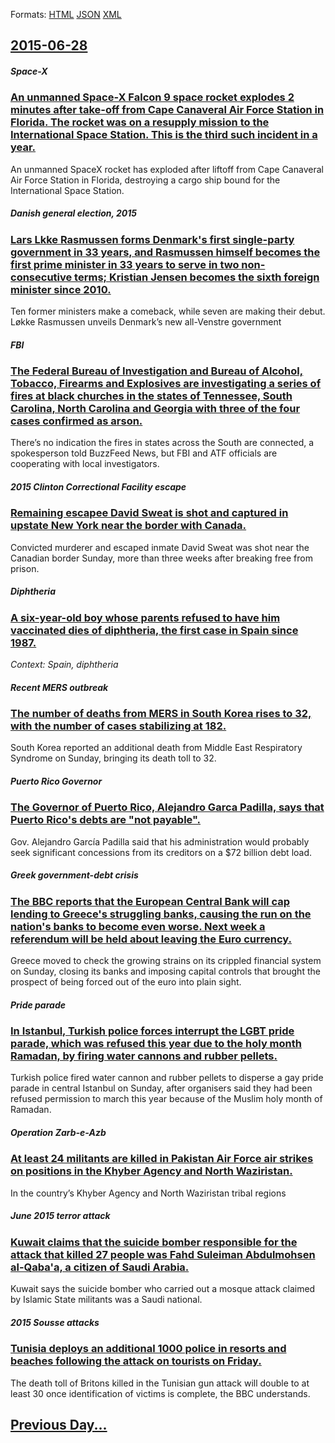 
Formats: [HTML](2015/06/28/index.html)  [JSON](2015/06/28/index.json)  [XML](2015/06/28/index.xml)  

## [2015-06-28](/news/2015/06/28/index.md)

##### Space-X
### [An unmanned Space-X Falcon 9 space rocket explodes 2 minutes after take-off from Cape Canaveral Air Force Station in Florida. The rocket was on a resupply mission to the International Space Station. This is the third such incident in a year. ](/news/2015/06/28/an-unmanned-space-x-falcon-9-space-rocket-explodes-2-minutes-after-take-off-from-cape-canaveral-air-force-station-in-florida-the-rocket-was.md)
An unmanned SpaceX rocket has exploded after liftoff from Cape Canaveral Air Force Station in Florida, destroying a cargo ship bound for the International Space Station.

##### Danish general election, 2015
### [Lars Lkke Rasmussen forms Denmark's first single-party government in 33 years, and Rasmussen himself becomes the first prime minister in 33 years to serve in two non-consecutive terms; Kristian Jensen becomes the sixth foreign minister since 2010. ](/news/2015/06/28/lars-lokke-rasmussen-forms-denmark-s-first-single-party-government-in-33-years-and-rasmussen-himself-becomes-the-first-prime-minister-in-33.md)
Ten former ministers make a comeback, while seven are making their debut. Løkke Rasmussen unveils Denmark’s new all-Venstre government

##### FBI
### [The Federal Bureau of Investigation and Bureau of Alcohol, Tobacco, Firearms and Explosives are investigating a series of fires at black churches in the states of Tennessee, South Carolina, North Carolina and Georgia with three of the four cases confirmed as arson. ](/news/2015/06/28/the-federal-bureau-of-investigation-and-bureau-of-alcohol-tobacco-firearms-and-explosives-are-investigating-a-series-of-fires-at-black-chu.md)
There’s no indication the fires in states across the South are connected, a spokesperson told BuzzFeed News, but FBI and ATF officials are cooperating with local investigators.

##### 2015 Clinton Correctional Facility escape
### [Remaining escapee David Sweat is shot and captured in upstate New York near the border with Canada. ](/news/2015/06/28/remaining-escapee-david-sweat-is-shot-and-captured-in-upstate-new-york-near-the-border-with-canada.md)
Convicted murderer and escaped inmate David Sweat was shot near the Canadian border Sunday, more than three weeks after breaking free from prison.

##### Diphtheria
### [A six-year-old boy whose parents refused to have him vaccinated dies of diphtheria, the first case in Spain since 1987. ](/news/2015/06/28/a-six-year-old-boy-whose-parents-refused-to-have-him-vaccinated-dies-of-diphtheria-the-first-case-in-spain-since-1987.md)
_Context: Spain, diphtheria_

##### Recent MERS outbreak
### [The number of deaths from MERS in South Korea rises to 32, with the number of cases stabilizing at 182. ](/news/2015/06/28/the-number-of-deaths-from-mers-in-south-korea-rises-to-32-with-the-number-of-cases-stabilizing-at-182.md)
 South Korea reported an additional death from Middle East Respiratory Syndrome on Sunday, bringing its death toll to 32.

##### Puerto Rico Governor
### [The Governor of Puerto Rico, Alejandro Garca Padilla, says that Puerto Rico's debts are "not payable". ](/news/2015/06/28/the-governor-of-puerto-rico-alejandro-garcia-padilla-says-that-puerto-rico-s-debts-are-not-payable.md)
Gov. Alejandro García Padilla said that his administration would probably seek significant concessions from its creditors on a $72 billion debt load.

##### Greek government-debt crisis
### [The BBC reports that the European Central Bank will cap lending to Greece's struggling banks, causing the run on the nation's banks to become even worse. Next week a referendum will be held about leaving the Euro currency. ](/news/2015/06/28/the-bbc-reports-that-the-european-central-bank-will-cap-lending-to-greece-s-struggling-banks-causing-the-run-on-the-nation-s-banks-to-becom.md)
Greece moved to check the growing strains on its crippled financial system on Sunday, closing its banks and imposing capital controls that brought the prospect of being forced out of the euro into plain sight.

##### Pride parade
### [In Istanbul, Turkish police forces interrupt the LGBT pride parade, which was refused this year due to the holy month Ramadan, by firing water cannons and rubber pellets. ](/news/2015/06/28/in-istanbul-turkish-police-forces-interrupt-the-lgbt-pride-parade-which-was-refused-this-year-due-to-the-holy-month-ramadan-by-firing-wat.md)
Turkish police fired water cannon and rubber pellets to disperse a gay pride parade in central Istanbul on Sunday, after organisers said they had been refused permission to march this year because of the Muslim holy month of Ramadan.

##### Operation Zarb-e-Azb
### [At least 24 militants are killed in Pakistan Air Force air strikes on positions in the Khyber Agency and North Waziristan. ](/news/2015/06/28/at-least-24-militants-are-killed-in-pakistan-air-force-air-strikes-on-positions-in-the-khyber-agency-and-north-waziristan.md)
In the country’s Khyber Agency and North Waziristan tribal regions

##### June 2015 terror attack
### [Kuwait claims that the suicide bomber responsible for the attack that killed 27 people was Fahd Suleiman Abdulmohsen al-Qaba'a, a citizen of Saudi Arabia. ](/news/2015/06/28/kuwait-claims-that-the-suicide-bomber-responsible-for-the-attack-that-killed-27-people-was-fahd-suleiman-abdulmohsen-al-qaba-a-a-citizen-of.md)
Kuwait says the suicide bomber who carried out a mosque attack claimed by Islamic State militants was a Saudi national.

##### 2015 Sousse attacks
### [Tunisia deploys an additional 1000 police in resorts and beaches following the attack on tourists on Friday. ](/news/2015/06/28/tunisia-deploys-an-additional-1000-police-in-resorts-and-beaches-following-the-attack-on-tourists-on-friday.md)
The death toll of Britons killed in the Tunisian gun attack will double to at least 30 once identification of victims is complete, the BBC understands.

## [Previous Day...](/news/2015/06/27/index.md)

